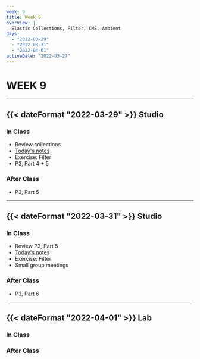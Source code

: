 ```yaml
---
week: 9
title: Week 9
overview: |
  Elastic Collections, Filter, CMS, Ambient
days:
  - "2022-03-29"
  - "2022-03-31"
  - "2022-04-01"
activeDate: "2022-03-27"
---
```

# WEEK 9

---

## {{< dateFormat "2022-03-29" >}} Studio

### In Class
* Review collections
* [Today's notes](https://docs.google.com/document/d/1DQ-yXUKIQAvROthnLSlYTbnCEHUzswGPwhH6QLvpTww/preview)
* Exercise: Filter
* P3, Part 4 + 5

### After Class
* P3, Part 5

---

## {{< dateFormat "2022-03-31" >}} Studio

### In Class
* Review P3, Part 5
* [Today's notes](https://docs.google.com/document/d/1ZrctmQ-wOsZOUbkoDAnBuQgvecCC6AkF6OKPZg45t6s/preview)
* Exercise: Filter
* Small group meetings

### After Class
* P3, Part 6
---

## {{< dateFormat "2022-04-01" >}} Lab

### In Class

### After Class
